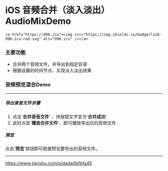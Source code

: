 # iOS 音频合并（淡入淡出）AudioMixDemo



```
<a href="https://996.icu"><img src="https://img.shields.io/badge/link-996.icu-red.svg" alt="996.icu" /></a>
```



### 主要功能

- 合并两个音频文件，并导出到指定目录
- 根据设置的时间节点，实现淡入淡出效果



### 音频预览混合Demo

---
##### 导出录音文件步骤
1. 点击'**合并录音文件**' ，待按钮文字变为'**合并成功**'
2. 此时点击'**播放合并文件**'，即可播放导出后的音频文件

##### 预览
点击'**预览**'按钮即可直接预览要导出的音频文件。



------

https://www.jianshu.com/p/dada0bfbfa45
